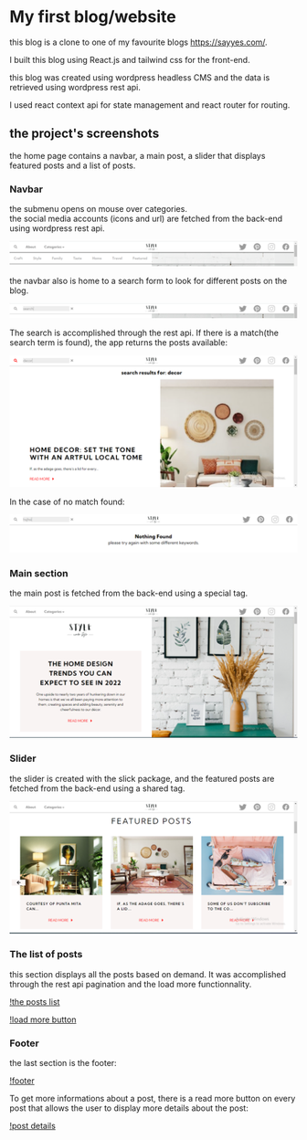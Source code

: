 # My first blog/website

this blog is a clone to one of my favourite blogs <https://sayyes.com/>.

I built this blog using React.js and tailwind css for the front-end.

this blog was created using wordpress headless CMS and the data is retrieved using wordpress rest api.

I used react context api for state management and react router for routing.

## the project's screenshots

the home page contains a navbar, a main post, a slider that displays featured posts and a list of posts.

### Navbar

the submenu opens on mouse over categories.  
the social media accounts (icons and url) are fetched from the back-end using wordpress rest api.

![the navbar and submenu](/src/images/navbar-submenu.PNG)

the navbar also is home to a search form to look for different posts on the blog.

![the search form](/src/images/navbar-search.PNG)

The search is accomplished through the rest api. If there is a match(the search term is found), the app returns the posts available:

![the search results](/src/images/search-results.PNG)

In the case of no match found:

![no results](/src/images/no-results.PNG)

### Main section

the main post is fetched from the back-end using a special tag.

![the hero post](/src/images/hero.PNG)

### Slider

the slider is created with the slick package, and the featured posts are fetched from the back-end using a shared tag.

![the slider](/src/images/slider.PNG)

### The list of posts

this section displays all the posts based on demand. It was accomplished through the rest api pagination and the load more functionnality.

[!the posts list](/src/images/posts-list.PNG)

[!load more button](/src/images/load-more.PNG)

### Footer

the last section is the footer:

[!footer](/src/images/footer.PNG)

To get more informations about a post, there is a read more button on every post that allows the user to display more details about the post:

[!post details](/src/images/post-details.PNG)
